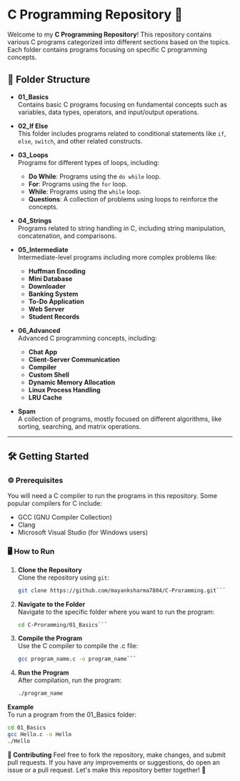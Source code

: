# C Programming Repository 🚀

Welcome to my **C Programming Repository**! This repository contains various C programs categorized into different sections based on the topics. Each folder contains programs focusing on specific C programming concepts.

## 📂 Folder Structure

- **01_Basics**  
  Contains basic C programs focusing on fundamental concepts such as variables, data types, operators, and input/output operations.

- **02_If Else**  
  This folder includes programs related to conditional statements like `if`, `else`, `switch`, and other related constructs.

- **03_Loops**  
  Programs for different types of loops, including:

  - **Do While**: Programs using the `do while` loop.
  - **For**: Programs using the `for` loop.
  - **While**: Programs using the `while` loop.
  - **Questions**: A collection of problems using loops to reinforce the concepts.

- **04_Strings**  
  Programs related to string handling in C, including string manipulation, concatenation, and comparisons.

- **05_Intermediate**  
  Intermediate-level programs including more complex problems like:

  - **Huffman Encoding**
  - **Mini Database**
  - **Downloader**
  - **Banking System**
  - **To-Do Application**
  - **Web Server**
  - **Student Records**

- **06_Advanced**  
  Advanced C programming concepts, including:

  - **Chat App**
  - **Client-Server Communication**
  - **Compiler**
  - **Custom Shell**
  - **Dynamic Memory Allocation**
  - **Linux Process Handling**
  - **LRU Cache**

- **Spam**  
  A collection of programs, mostly focused on different algorithms, like sorting, searching, and matrix operations.

---

## 🛠️ Getting Started

### ⚙️ Prerequisites

You will need a C compiler to run the programs in this repository. Some popular compilers for C include:

- GCC (GNU Compiler Collection)
- Clang
- Microsoft Visual Studio (for Windows users)

### 🖥️ How to Run

1. **Clone the Repository**  
    Clone the repository using `git`:

   ````bash
   git clone https://github.com/mayanksharma7804/C-Proramming.git```

   ````

2. **Navigate to the Folder**  
   Navigate to the specific folder where you want to run the program:

   ````bash
   cd C-Proramming/01_Basics```

   ````

3. **Compile the Program**  
   Use the C compiler to compile the .c file:

   ````bash
   gcc program_name.c -o program_name```

   ````

4. **Run the Program**  
   After compilation, run the program:
   ````bash
   ./program_name
   ````

**Example**  
 To run a program from the 01_Basics folder:

```bash
cd 01_Basics
gcc Hello.c -o Hello
./Hello
```

**🤝 Contributing**
Feel free to fork the repository, make changes, and submit pull requests. If you have any improvements or suggestions, do open an issue or a pull request. Let's make this repository better together! 💪
